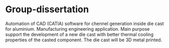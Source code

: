 # Group-dissertation
Automation of CAD (CATIA) software for chennel generation inside die cast for aluminium.
Manufacturing engineering application. Main purpose support the development of a new die cast with better thermal cooling properties of the  casted component. 
The die cast will be 3D metal printed.
